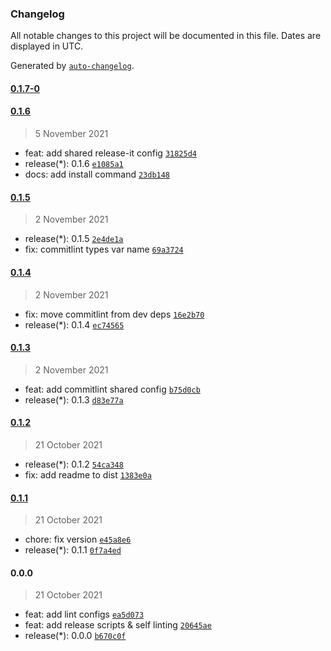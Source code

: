 ### Changelog

All notable changes to this project will be documented in this file. Dates are displayed in UTC.

Generated by [`auto-changelog`](https://github.com/CookPete/auto-changelog).

#### [0.1.7-0](https://github.com/realtby/codestyle/compare/0.1.6...0.1.7-0)

#### [0.1.6](https://github.com/realtby/codestyle/compare/0.1.5...0.1.6)

> 5 November 2021

- feat: add shared release-it config [`31825d4`](https://github.com/realtby/codestyle/commit/31825d4a836c8722ef612f6035dad08d2a7c68cd)
- release(*): 0.1.6 [`e1085a1`](https://github.com/realtby/codestyle/commit/e1085a1720a8c48c47fb93dddb00553bb16cd147)
- docs: add install command [`23db148`](https://github.com/realtby/codestyle/commit/23db148bff04bd2c02f87104a63fa237f4f4c295)

#### [0.1.5](https://github.com/realtby/codestyle/compare/0.1.4...0.1.5)

> 2 November 2021

- release(*): 0.1.5 [`2e4de1a`](https://github.com/realtby/codestyle/commit/2e4de1a80c8d02fd6ba40522bdeb0c1fc505e137)
- fix: commitlint types var name [`69a3724`](https://github.com/realtby/codestyle/commit/69a37240afd4dc6e8c396fb8e2741832e47c5b65)

#### [0.1.4](https://github.com/realtby/codestyle/compare/0.1.3...0.1.4)

> 2 November 2021

- fix: move commitlint from dev deps [`16e2b70`](https://github.com/realtby/codestyle/commit/16e2b7091e2f8d4b934bcbd9c0ca7c98b699f819)
- release(*): 0.1.4 [`ec74565`](https://github.com/realtby/codestyle/commit/ec74565838f0643e2e1774bf16d0e338a8fd7958)

#### [0.1.3](https://github.com/realtby/codestyle/compare/0.1.2...0.1.3)

> 2 November 2021

- feat: add commitlint shared config [`b75d0cb`](https://github.com/realtby/codestyle/commit/b75d0cb04f281761ced29dfb7c3dab3a02610bdb)
- release(*): 0.1.3 [`d83e77a`](https://github.com/realtby/codestyle/commit/d83e77ab203ab72a63a1afe204b88be1242b07f4)

#### [0.1.2](https://github.com/realtby/codestyle/compare/0.1.1...0.1.2)

> 21 October 2021

- release(*): 0.1.2 [`54ca348`](https://github.com/realtby/codestyle/commit/54ca34819afe82d2f8b1296f7685ff913f543d14)
- fix: add readme to dist [`1383e0a`](https://github.com/realtby/codestyle/commit/1383e0a886ce74dba816a62dce3a73304ca2c452)

#### [0.1.1](https://github.com/realtby/codestyle/compare/0.0.0...0.1.1)

> 21 October 2021

- chore: fix version [`e45a8e6`](https://github.com/realtby/codestyle/commit/e45a8e67c64da59f5fb5b74215282000f11da9b4)
- release(*): 0.1.1 [`0f7a4ed`](https://github.com/realtby/codestyle/commit/0f7a4edaa2b27a1d4a09d17c7f38144f09d39763)

#### 0.0.0

> 21 October 2021

- feat: add lint configs [`ea5d073`](https://github.com/realtby/codestyle/commit/ea5d0736c24225eab774744c135a637eeb774cac)
- feat: add release scripts & self linting [`20645ae`](https://github.com/realtby/codestyle/commit/20645ae21e520061f5852726cea42410c75f7ef8)
- release(*): 0.0.0 [`b670c0f`](https://github.com/realtby/codestyle/commit/b670c0f33cd436a002d84b9fb44dbcd13f5966d6)
